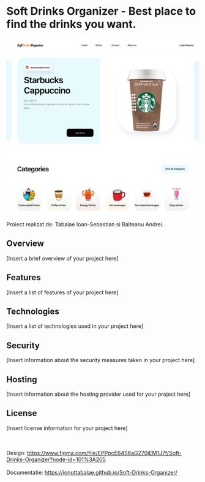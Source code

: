 # Soft Drinks Organizer - Best place to find the drinks you want.
![SoftDrinkOrganizer](HomePage.png)
Proiect realizat de: Tabalae Ioan-Sebastian si Balteanu Andrei.
## Overview

[Insert a brief overview of your project here]

## Features

[Insert a list of features of your project here]

## Technologies

[Insert a list of technologies used in your project here]

## Security

[Insert information about the security measures taken in your project here]

## Hosting

[Insert information about the hosting provider used for your project here]

## License

[Insert license information for your project here]

\
\
Design: https://www.figma.com/file/EPPpcE64S6aG270jEM1J7f/Soft-Drinks-Organizer?node-id=101%3A205 \
\
Documentatie: https://ionuttabalae.github.io/Soft-Drinks-Organizer/
